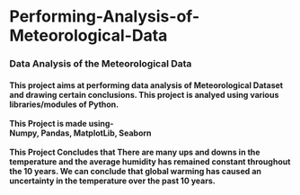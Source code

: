 # Performing-Analysis-of-Meteorological-Data
<h3><b>Data Analysis of the Meteorological Data</b></h3>
<h4> This project aims at performing data analysis of Meteorological Dataset and drawing certain conclusions. This project is analyed using various libraries/modules of Python.
<br><br>
This Project is made using-
<br> Numpy, Pandas, MatplotLib, Seaborn
<br><br>
This Project Concludes that There are many ups and downs in the temperature and the average humidity has remained constant throughout the 10 years.
We can conclude that global warming has caused an uncertainty in the temperature over the past 10 years. 



</h4>
